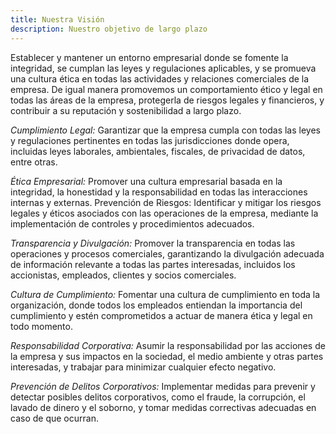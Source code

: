 ```yaml
---
title: Nuestra Visión
description: Nuestro objetivo de largo plazo
---
```


Establecer y mantener un entorno empresarial donde se fomente la integridad, se cumplan las leyes y regulaciones aplicables, y se promueva una cultura ética en todas las actividades y relaciones comerciales de la empresa. De igual manera promovemos un comportamiento ético y legal en todas las áreas de la empresa, protegerla de riesgos legales y financieros, y contribuir a su reputación y sostenibilidad a largo plazo.

*Cumplimiento Legal:* Garantizar que la empresa cumpla con todas las leyes y regulaciones pertinentes en todas las jurisdicciones donde opera, incluidas leyes laborales, ambientales, fiscales, de privacidad de datos, entre otras.

*Ética Empresarial:* Promover una cultura empresarial basada en la integridad, la honestidad y la responsabilidad en todas las interacciones internas y externas.
Prevención de Riesgos: Identificar y mitigar los riesgos legales y éticos asociados con las operaciones de la empresa, mediante la implementación de controles y procedimientos adecuados.

*Transparencia y Divulgación:* Promover la transparencia en todas las operaciones y procesos comerciales, garantizando la divulgación adecuada de información relevante a todas las partes interesadas, incluidos los accionistas, empleados, clientes y socios comerciales.

*Cultura de Cumplimiento:* Fomentar una cultura de cumplimiento en toda la organización, donde todos los empleados entiendan la importancia del cumplimiento y estén comprometidos a actuar de manera ética y legal en todo momento.

*Responsabilidad Corporativa:* Asumir la responsabilidad por las acciones de la empresa y sus impactos en la sociedad, el medio ambiente y otras partes interesadas, y trabajar para minimizar cualquier efecto negativo.

*Prevención de Delitos Corporativos:* Implementar medidas para prevenir y detectar posibles delitos corporativos, como el fraude, la corrupción, el lavado de dinero y el soborno, y tomar medidas correctivas adecuadas en caso de que ocurran.
